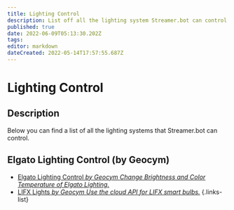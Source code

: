 ```yaml
---
title: Lighting Control
description: List off all the lighting system Streamer.bot can control.
published: true
date: 2022-06-09T05:13:30.202Z
tags: 
editor: markdown
dateCreated: 2022-05-14T17:57:55.687Z
---
```


# Lighting Control

## Description

Below you can find a list of all the lighting systems that Streamer.bot can control.

## Elgato Lighting Control (by Geocym)

* [Elgato Lighting Control *by Geocym* *Change Brightness and Color Temperature of Elgato Lighting.*](/extensions/lighting-control/elgato-lighting-control)
* [LIFX Lights *by Geocym* *Use the cloud API for LIFX smart bulbs.*](/extensions/lighting-control/lifx-lights)
{.links-list}